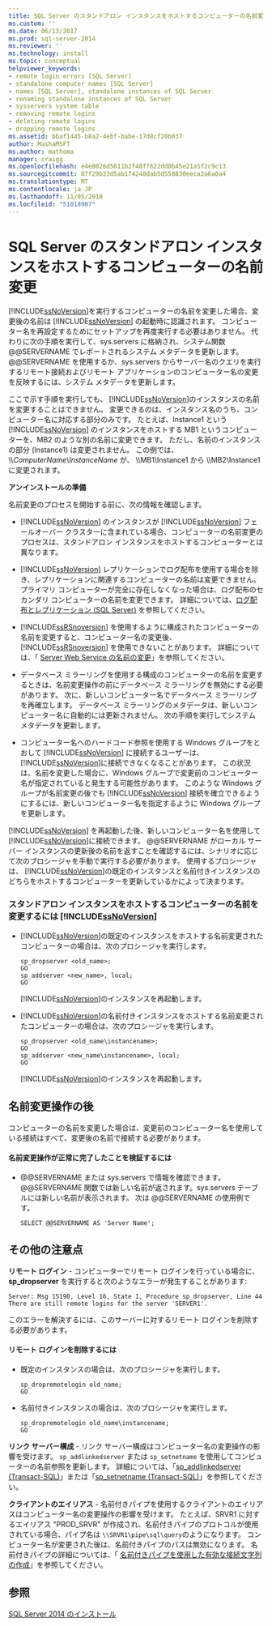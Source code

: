 ```yaml
---
title: SQL Server のスタンドアロン インスタンスをホストするコンピューターの名前変更 | Microsoft Docs
ms.custom: ''
ms.date: 06/13/2017
ms.prod: sql-server-2014
ms.reviewer: ''
ms.technology: install
ms.topic: conceptual
helpviewer_keywords:
- remote login errors [SQL Server]
- standalone computer names [SQL Server]
- names [SQL Server], standalone instances of SQL Server
- renaming standalone instances of SQL Server
- sysservers system table
- removing remote logins
- deleting remote logins
- dropping remote logins
ms.assetid: bbaf1445-b8a2-4ebf-babe-17d8cf20b037
author: MashaMSFT
ms.author: mathoma
manager: craigg
ms.openlocfilehash: e4e8026d5611b2f48ff622dd0b45e21a5f2c9c13
ms.sourcegitcommit: 87f29b23d5ab174248dab5d558830eeca2a6a0a4
ms.translationtype: MT
ms.contentlocale: ja-JP
ms.lasthandoff: 11/05/2018
ms.locfileid: "51018907"
---
```

# <a name="rename-a-computer-that-hosts-a-stand-alone-instance-of-sql-server"></a>SQL Server のスタンドアロン インスタンスをホストするコンピューターの名前変更
  [!INCLUDE[ssNoVersion](../../includes/ssnoversion-md.md)]を実行するコンピューターの名前を変更した場合、変更後の名前は [!INCLUDE[ssNoVersion](../../includes/ssnoversion-md.md)] の起動時に認識されます。 コンピューター名を再設定するためにセットアップを再度実行する必要はありません。 代わりに次の手順を実行して、sys.servers に格納され、システム関数 @@SERVERNAME でレポートされるシステム メタデータを更新します。 @@SERVERNAME を使用するか、sys.servers からサーバー名のクエリを実行するリモート接続およびリモート アプリケーションのコンピューター名の変更を反映するには、システム メタデータを更新します。  
  
 ここで示す手順を実行しても、 [!INCLUDE[ssNoVersion](../../includes/ssnoversion-md.md)]のインスタンスの名前を変更することはできません。 変更できるのは、インスタンス名のうち、コンピューター名に対応する部分のみです。 たとえば、Instance1 という [!INCLUDE[ssNoVersion](../../includes/ssnoversion-md.md)] のインスタンスをホストする MB1 というコンピューターを、MB2 のような別の名前に変更できます。 ただし、名前のインスタンスの部分 (Instance1) は変更されません。 この例では、 \\\\*ComputerName*\\*InstanceName* が、 \\\MB1\Instance1 から \\\MB2\Instance1 に変更されます。  
  
 **アンインストールの準備**  
  
 名前変更のプロセスを開始する前に、次の情報を確認します。  
  
-   [!INCLUDE[ssNoVersion](../../includes/ssnoversion-md.md)] のインスタンスが [!INCLUDE[ssNoVersion](../../includes/ssnoversion-md.md)] フェールオーバー クラスターに含まれている場合、コンピューターの名前変更のプロセスは、スタンドアロン インスタンスをホストするコンピューターとは異なります。  
  
-   [!INCLUDE[ssNoVersion](../../includes/ssnoversion-md.md)] レプリケーションでログ配布を使用する場合を除き、レプリケーションに関連するコンピューターの名前は変更できません。 プライマリ コンピューターが完全に存在しなくなった場合は、ログ配布のセカンダリ コンピューターの名前を変更できます。 詳細については、[ログ配布とレプリケーション &#40;SQL Server&#41;](../log-shipping/log-shipping-and-replication-sql-server.md) を参照してください。  
  
-   [!INCLUDE[ssRSnoversion](../../includes/ssrsnoversion-md.md)] を使用するように構成されたコンピューターの名前を変更すると、コンピューター名の変更後、[!INCLUDE[ssRSnoversion](../../includes/ssrsnoversion-md.md)] を使用できないことがあります。 詳細については、「 [Server Web Service の名前の変更](../../reporting-services/report-server/rename-a-report-server-computer.md)」を参照してください。  
  
-   データベース ミラーリングを使用する構成のコンピューターの名前を変更するときは、名前変更操作の前にデータベース ミラーリングを無効にする必要があります。 次に、新しいコンピューター名でデータベース ミラーリングを再確立します。 データベース ミラーリングのメタデータは、新しいコンピューター名に自動的には更新されません。 次の手順を実行してシステム メタデータを更新します。  
  
-   コンピューター名へのハードコード参照を使用する Windows グループをとおして [!INCLUDE[ssNoVersion](../../includes/ssnoversion-md.md)] に接続するユーザーは、 [!INCLUDE[ssNoVersion](../../includes/ssnoversion-md.md)]に接続できなくなることがあります。 この状況は、名前を変更した場合に、Windows グループで変更前のコンピューター名が指定されていると発生する可能性があります。 このような Windows グループが名前変更の後でも [!INCLUDE[ssNoVersion](../../includes/ssnoversion-md.md)] 接続を確立できるようにするには、新しいコンピューター名を指定するように Windows グループを更新します。  
  
 [!INCLUDE[ssNoVersion](../../includes/ssnoversion-md.md)] を再起動した後、新しいコンピューター名を使用して [!INCLUDE[ssNoVersion](../../includes/ssnoversion-md.md)]に接続できます。 @@SERVERNAME がローカル サーバー インスタンスの更新後の名前を返すことを確認するには、シナリオに応じて次のプロシージャを手動で実行する必要があります。 使用するプロシージャは、 [!INCLUDE[ssNoVersion](../../includes/ssnoversion-md.md)]の既定のインスタンスと名前付きインスタンスのどちらをホストするコンピューターを更新しているかによって決まります。  
  
### <a name="to-rename-a-computer-that-hosts-a-stand-alone-instance-of-includessnoversionincludesssnoversion-mdmd"></a>スタンドアロン インスタンスをホストするコンピューターの名前を変更するには [!INCLUDE[ssNoVersion](../../includes/ssnoversion-md.md)]  
  
-   [!INCLUDE[ssNoVersion](../../includes/ssnoversion-md.md)]の既定のインスタンスをホストする名前変更されたコンピューターの場合は、次のプロシージャを実行します。  
  
    ```  
    sp_dropserver <old_name>;  
    GO  
    sp_addserver <new_name>, local;  
    GO  
    ```  
  
     [!INCLUDE[ssNoVersion](../../includes/ssnoversion-md.md)]のインスタンスを再起動します。  
  
-   [!INCLUDE[ssNoVersion](../../includes/ssnoversion-md.md)]の名前付きインスタンスをホストする名前変更されたコンピューターの場合は、次のプロシージャを実行します。  
  
    ```  
    sp_dropserver <old_name\instancename>;  
    GO  
    sp_addserver <new_name\instancename>, local;  
    GO  
    ```  
  
     [!INCLUDE[ssNoVersion](../../includes/ssnoversion-md.md)]のインスタンスを再起動します。  
  
## <a name="after-the-renaming-operation"></a>名前変更操作の後  
 コンピューターの名前を変更した場合は、変更前のコンピューター名を使用している接続はすべて、変更後の名前で接続する必要があります。  
  
#### <a name="to-verify-that-the-renaming-operation-has-completed-successfully"></a>名前変更操作が正常に完了したことを検証するには  
  
-   @@SERVERNAME または sys.servers で情報を確認できます。 @@SERVERNAME 関数では新しい名前が返されます。sys.servers テーブルには新しい名前が表示されます。 次は @@SERVERNAME の使用例です。  
  
    ```  
    SELECT @@SERVERNAME AS 'Server Name';  
    ```  
  
## <a name="additional-considerations"></a>その他の注意点  
 **リモート ログイン** - コンピューターでリモート ログインを行っている場合に、 **sp_dropserver** を実行すると次のようなエラーが発生することがあります:  
  
 `Server: Msg 15190, Level 16, State 1, Procedure sp_dropserver, Line 44 There are still remote logins for the server 'SERVER1'.`  
  
 このエラーを解決するには、このサーバーに対するリモート ログインを削除する必要があります。  
  
#### <a name="to-drop-remote-logins"></a>リモート ログインを削除するには  
  
-   既定のインスタンスの場合は、次のプロシージャを実行します。  
  
    ```  
    sp_dropremotelogin old_name;  
    GO  
    ```  
  
-   名前付きインスタンスの場合は、次のプロシージャを実行します。  
  
    ```  
    sp_dropremotelogin old_name\instancename;  
    GO  
    ```  
  
 **リンク サーバー構成** - リンク サーバー構成はコンピューター名の変更操作の影響を受けます。 `sp_addlinkedserver` または `sp_setnetname` を使用してコンピューターの名前参照を更新します。 詳細については、「[sp_addlinkedserver &#40;Transact-SQL&#41;](/sql/relational-databases/system-stored-procedures/sp-addlinkedserver-transact-sql)」または「[sp_setnetname &#40;Transact-SQL&#41;](/sql/relational-databases/system-stored-procedures/sp-setnetname-transact-sql)」を参照してください。  
  
 **クライアントのエイリアス** - 名前付きパイプを使用するクライアントのエイリアスはコンピューター名の変更操作の影響を受けます。 たとえば、SRVR1 に対するエイリアス "PROD_SRVR" が作成され、名前付きパイプのプロトコルが使用されている場合、パイプ名は `\\SRVR1\pipe\sql\query`のようになります。 コンピューター名が変更された後は、名前付きパイプのパスは無効になります。 名前付きパイプの詳細については、「 [名前付きパイプを使用した有効な接続文字列の作成](http://go.microsoft.com/fwlink/?LinkId=111063)」を参照してください。  
  
## <a name="see-also"></a>参照  
 [SQL Server 2014 のインストール](../../database-engine/install-windows/install-sql-server.md)  
  
  
